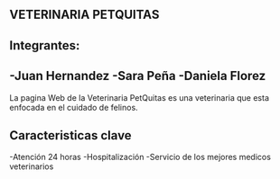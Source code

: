 **VETERINARIA PETQUITAS**
-----------------------------------------------------------------

## **Integrantes:**
-Juan Hernandez
-Sara Peña
-Daniela Florez
---------------------------------------------------------------

La pagina Web de la Veterinaria PetQuitas es una veterinaria que esta enfocada en el cuidado de felinos. 


## **Caracteristicas clave**
-Atención 24 horas
-Hospitalización
-Servicio de los mejores medicos veterinarios 



